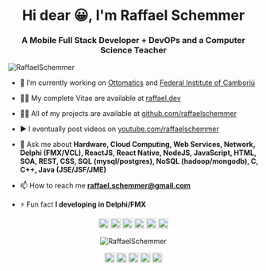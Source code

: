 <h1 align="center">Hi dear 😀, I'm Raffael Schemmer</h1>
<h3 align="center">A Mobile Full Stack Developer + DevOPs and a Computer Science Teacher</h3>
<p align="left"> <img src="https://komarev.com/ghpvc/?username=RaffaelSchemmer" alt="RaffaelSchemmer" /> </p>

- 🔭 I’m currently working on [Ottomatics](https://www.linkedin.com/company/65481304/admin/) and [Federal Institute of Camboriú](http://camboriu.ifc.edu.br)

- 👨‍📜 My complete Vitae are available at [raffael.dev](https://www.raffael.dev)

- 👨‍💻 All of my projects are available at [github.com/raffaelschemmer](https://github.com/raffaelschemmer)

- ▶️ I eventually post videos on [youtube.com/raffaelschemmer](https://www.youtube.com/user/spock2f)

- 💬 Ask me about **Hardware, Cloud Computing, Web Services, Network, Delphi (FMX/VCL), ReactJS, React Native, NodeJS, JavaScript, HTML, SOA, REST, CSS, SQL (mysql/postgres), NoSQL (hadoop/mongodb), C, C++, Java (JSE/JSF/JME)**

- 📫 How to reach me **raffael.schemmer@gmail.com**

- ⚡ Fun fact **I developing in Delphi/FMX**

<p align="center"><img src="https://www.flamingoajans.com/assets/vendors/devicon/icons/react/react-original.svg" alt="react" width="20" height="20"/> <img src="https://www.martincap.io/images/icons/devicon/css3/css3-original.svg" alt="css3" width="20" height="20"/> <img src="https://upload.wikimedia.org/wikipedia/commons/thumb/2/21/Devicon-html5-plain-wordmark.svg/768px-Devicon-html5-plain-wordmark.svg.png" alt="html5" width="20" height="20"/> <img src="https://upload.wikimedia.org/wikipedia/commons/thumb/9/99/Unofficial_JavaScript_logo_2.svg/1024px-Unofficial_JavaScript_logo_2.svg.png" alt="javascript" width="20" height="20"/> <img src="https://www.flamingoajans.com/assets/vendors/devicon/icons/postgresql/postgresql-original.svg" alt="postgresql" width="20" height="20"/> <img src="https://www.martincap.io/images/icons/devicon/nodejs/nodejs-original.svg" alt="nodejs" width="20" height="20"/></p><p align="center"> <img src="https://github-readme-stats.vercel.app/api?username=RaffaelSchemmer&show_icons=true" alt="RaffaelSchemmer" /> </p>

<p align="center">
<a href="https://twitter.com/raffaelschemmer" target="blank"><img align="center" src="https://cdn.jsdelivr.net/npm/simple-icons@3.0.1/icons/twitter.svg" alt="RaffaelSchemmer" height="20" width="20" /></a>
<a href="https://www.linkedin.com/in/raffael-bottoli-schemmer-290a7727/" target="blank"><img align="center" src="https://cdn.jsdelivr.net/npm/simple-icons@3.0.1/icons/linkedin.svg" alt="RaffaelSchemmer" height="20" width="20" /></a>
  <a href="https://stackexchange.com/users/5373822/raffael-bottoli-schemmer" target="blank"><img align="center" src="https://cdn.jsdelivr.net/npm/simple-icons@3.0.1/icons/stackoverflow.svg" alt="RaffaelSchemmer" height="20" width="20" /></a>
<a href="https://fb.com/raffaelschemmer" target="blank"><img align="center" src="https://cdn.jsdelivr.net/npm/simple-icons@3.0.1/icons/facebook.svg" alt="RaffaelSchemmer" height="20" width="20" /></a>
<a href="https://instagram.com/raffaelschemmer" target="blank"><img align="center" src="https://cdn.jsdelivr.net/npm/simple-icons@3.0.1/icons/instagram.svg" alt="RaffaelSchemmer" height="20" width="20" /></a>
</p>

